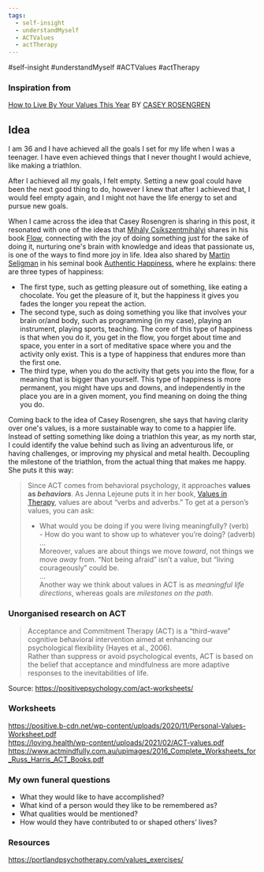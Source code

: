 ```yaml
---
tags:
  - self-insight
  - understandMyself
  - ACTValues
  - actTherapy
---
```

#self-insight #understandMyself #ACTValues #actTherapy

### Inspiration from  
[How to Live By Your Values This Year](https://every.to/p/how-to-identify-and-live-your-life-by-your-values) BY [CASEY ROSENGREN](https://every.to/@caseyrosengren)


## Idea
I am 36 and I have achieved all the goals I set for my life when I was a teenager. I have even achieved things that I never thought I would achieve, like making a triathlon.

After I achieved all my goals, I felt empty. Setting a new goal could have been the next good thing to do, however I knew that after I achieved that, I would feel empty again, and I might not have the life energy to set and pursue new goals.

When I came across the idea that Casey Rosengren is sharing in this post, it resonated with one of the ideas that [Mihály Csíkszentmihályi](https://es.wikipedia.org/wiki/Mih%C3%A1ly_Cs%C3%ADkszentmih%C3%A1lyi) shares in his book [Flow](https://www.goodreads.com/book/show/66354.Flow), connecting with the joy of doing something just for the sake of doing it, nurturing one's brain with knowledge and ideas that passionate us, is one of the ways to find more joy in life. Idea also shared by  [Martin Seligman](https://en.wikipedia.org/wiki/Martin_Seligman) in his seminal book [Authentic Happiness](https://www.authentichappiness.sas.upenn.edu/), where he explains: there are three types of happiness:
* The first type, such as getting pleasure out of something, like eating a chocolate. You get the pleasure of it, but the happiness it gives you fades the longer you repeat the action.
* The second type, such as doing something you like that involves your brain or/and body, such as programming (in my case), playing an instrument, playing sports, teaching. The core of this type of happiness is that when you do it, you get in the flow, you forget about time and space, you enter in a sort of meditative space where you and the activity only exist. This is a type of happiness that endures more than the first one.
* The third type, when you do the activity that gets you into the flow, for a meaning that is bigger than yourself. This type of happiness is more permanent, you might have ups and downs, and independently in the place you are in a given moment, you find meaning on doing the thing you do.

Coming back to the idea of Casey Rosengren, she says that having clarity over one's values, is a more sustainable way to come to a happier life. Instead of setting something like doing a triathlon this year, as my north star, I could identify the value behind such as living an adventurous life, or having challenges, or improving my physical and metal health. Decoupling the milestone of the triathlon, from the actual thing that makes me happy. She puts it this way:


> Since ACT comes from behavioral psychology, it approaches **values as _behaviors_**. As Jenna Lejeune puts it in her book, [Values in Therapy](https://www.amazon.com/Values-Therapy-Clinicians-Psychological-Flexibility-ebook/dp/B07MT7DW5T), values are about “verbs and adverbs.” To get at a person’s values, you can ask:
>   *  What would you be doing if you were living meaningfully? (verb)  
     -   How do you want to show up to whatever you’re doing? (adverb)  
     ...  
>  Moreover, values are about things we move _toward_, not things we move _away_ from. “Not being afraid” isn’t a value, but “living courageously” could be.  
>  ...  
>  Another way we think about values in ACT is as _meaningful life directions_, whereas goals are _milestones on the path_.


### Unorganised research on ACT

> Acceptance and Commitment Therapy (ACT) is a “third-wave” cognitive behavioral intervention aimed at enhancing our psychological flexibility (Hayes et al., 2006).  
> Rather than suppress or avoid psychological events, ACT is based on the belief that acceptance and mindfulness are more adaptive responses to the inevitabilities of life.

Source: <https://positivepsychology.com/act-worksheets/>


### Worksheets
<https://positive.b-cdn.net/wp-content/uploads/2020/11/Personal-Values-Worksheet.pdf>  
<https://loving.health/wp-content/uploads/2021/02/ACT-values.pdf>  
<https://www.actmindfully.com.au/upimages/2016_Complete_Worksheets_for_Russ_Harris_ACT_Books.pdf>

### My own funeral questions
*   What they would like to have accomplished?
*   What kind of a person would they like to be remembered as?
*   What qualities would be mentioned?
*   How would they have contributed to or shaped others’ lives?

### Resources
<https://portlandpsychotherapy.com/values_exercises/>
